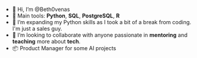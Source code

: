 - 👋 Hi, I’m @Beth0venas
- 👀 Main tools: **Python**, **SQL**, **PostgreSQL**, **R**
- 🌱 I’m expanding my Python skills as I took a bit of a break from coding. I'm just a sales guy.
- 💞️ I’m looking to collaborate with anyone passionate in **mentoring** and **teaching** more about **tech**.
- 📦 Product Manager for some AI projects

<!---
Beth0venas/Beth0venas is a ✨ special ✨ repository because its `README.md` (this file) appears on your GitHub profile.
You can click the Preview link to take a look at your changes.
--->
